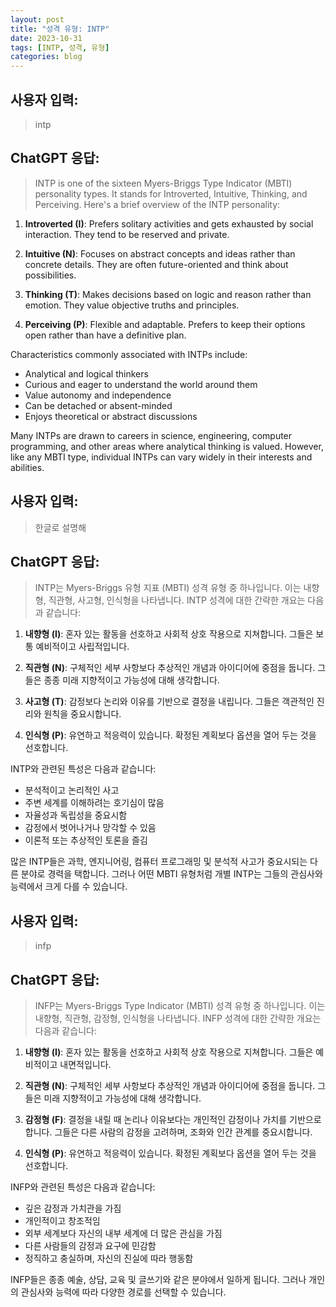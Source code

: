 ```yaml
---
layout: post
title: "성격 유형: INTP"
date: 2023-10-31
tags: [INTP, 성격, 유형]
categories: blog
---
```


## 사용자 입력:
> intp

## ChatGPT 응답:
> INTP is one of the sixteen Myers-Briggs Type Indicator (MBTI) personality types. It stands for Introverted, Intuitive, Thinking, and Perceiving. Here's a brief overview of the INTP personality:

1. **Introverted (I)**: Prefers solitary activities and gets exhausted by social interaction. They tend to be reserved and private.

2. **Intuitive (N)**: Focuses on abstract concepts and ideas rather than concrete details. They are often future-oriented and think about possibilities.

3. **Thinking (T)**: Makes decisions based on logic and reason rather than emotion. They value objective truths and principles.

4. **Perceiving (P)**: Flexible and adaptable. Prefers to keep their options open rather than have a definitive plan.

Characteristics commonly associated with INTPs include:
- Analytical and logical thinkers
- Curious and eager to understand the world around them
- Value autonomy and independence
- Can be detached or absent-minded
- Enjoys theoretical or abstract discussions

Many INTPs are drawn to careers in science, engineering, computer programming, and other areas where analytical thinking is valued. However, like any MBTI type, individual INTPs can vary widely in their interests and abilities.

## 사용자 입력:
> 한글로 설명해

## ChatGPT 응답:
> INTP는 Myers-Briggs 유형 지표 (MBTI) 성격 유형 중 하나입니다. 이는 내향형, 직관형, 사고형, 인식형을 나타냅니다. INTP 성격에 대한 간략한 개요는 다음과 같습니다:

1. **내향형 (I)**: 혼자 있는 활동을 선호하고 사회적 상호 작용으로 지쳐합니다. 그들은 보통 예비적이고 사립적입니다.
  
2. **직관형 (N)**: 구체적인 세부 사항보다 추상적인 개념과 아이디어에 중점을 둡니다. 그들은 종종 미래 지향적이고 가능성에 대해 생각합니다.
  
3. **사고형 (T)**: 감정보다 논리와 이유를 기반으로 결정을 내립니다. 그들은 객관적인 진리와 원칙을 중요시합니다.
  
4. **인식형 (P)**: 유연하고 적응력이 있습니다. 확정된 계획보다 옵션을 열어 두는 것을 선호합니다.

INTP와 관련된 특성은 다음과 같습니다:
- 분석적이고 논리적인 사고
- 주변 세계를 이해하려는 호기심이 많음
- 자율성과 독립성을 중요시함
- 감정에서 벗어나거나 망각할 수 있음
- 이론적 또는 추상적인 토론을 즐김

많은 INTP들은 과학, 엔지니어링, 컴퓨터 프로그래밍 및 분석적 사고가 중요시되는 다른 분야로 경력을 택합니다. 그러나 어떤 MBTI 유형처럼 개별 INTP는 그들의 관심사와 능력에서 크게 다를 수 있습니다.

## 사용자 입력:
> infp

## ChatGPT 응답:
> INFP는 Myers-Briggs Type Indicator (MBTI) 성격 유형 중 하나입니다. 이는 내향형, 직관형, 감정형, 인식형을 나타냅니다. INFP 성격에 대한 간략한 개요는 다음과 같습니다:

1. **내향형 (I)**: 혼자 있는 활동을 선호하고 사회적 상호 작용으로 지쳐합니다. 그들은 예비적이고 내면적입니다.
  
2. **직관형 (N)**: 구체적인 세부 사항보다 추상적인 개념과 아이디어에 중점을 둡니다. 그들은 미래 지향적이고 가능성에 대해 생각합니다.
  
3. **감정형 (F)**: 결정을 내릴 때 논리나 이유보다는 개인적인 감정이나 가치를 기반으로 합니다. 그들은 다른 사람의 감정을 고려하며, 조화와 인간 관계를 중요시합니다.
  
4. **인식형 (P)**: 유연하고 적응력이 있습니다. 확정된 계획보다 옵션을 열어 두는 것을 선호합니다.

INFP와 관련된 특성은 다음과 같습니다:
- 깊은 감정과 가치관을 가짐
- 개인적이고 창조적임
- 외부 세계보다 자신의 내부 세계에 더 많은 관심을 가짐
- 다른 사람들의 감정과 요구에 민감함
- 정직하고 충실하며, 자신의 진실에 따라 행동함

INFP들은 종종 예술, 상담, 교육 및 글쓰기와 같은 분야에서 일하게 됩니다. 그러나 개인의 관심사와 능력에 따라 다양한 경로를 선택할 수 있습니다.

